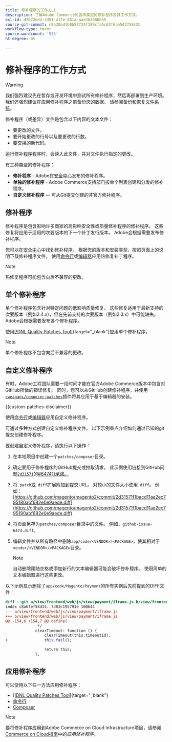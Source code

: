 ```yaml
---
title: 修补程序的工作方式
description: 了解Adobe Commerce的各种类型的修补程序及其工作方式。
exl-id: d7072ed4-7d51-41fe-881a-aae3b2000b55
source-git-commit: c8a20ad1b0b57724f389cfa5c63f6ae542758c2b
workflow-type: tm+mt
source-wordcount: '533'
ht-degree: 0%

---
```


# 修补程序的工作方式

>[!WARNING]
>
>我们强烈建议先在暂存或开发环境中测试所有修补程序，然后再部署到生产环境。 我们还强烈建议在应用修补程序之前备份您的数据。 请参阅[备份和恢复文件系统](../../installation/tutorials/backup.md)。

修补程序（或差异）文件是包含以下内容的文本文件：

- 要更改的文件。
- 要开始更改的行号以及要更改的行数。
- 要交换的新代码。

运行修补程序程序时，会读入此文件，并对文件执行指定的更改。

有三种类型的修补程序：

- **修补程序** - Adobe在[安全中心](https://magento.com/security/patches)发布的修补程序。
- **单独的修补程序** - Adobe Commerce支持部门按单个列表创建和分发的修补程序。
- **自定义修补程序** — 可从Git提交创建的非官方修补程序。

## 修补程序

修补程序是包含影响许多商家的高影响安全性或质量修补程序的修补程序。 这些修复将应用于适用的次要版本的下一个补丁发行版本。 Adobe会根据需要发布修补程序。

您可以在[安全中心](https://magento.com/security/patches)中找到修补程序。 根据您的版本和安装类型，按照页面上的说明下载修补程序文件。 使用[命令行](../patches/apply.md#)或[编辑器](../patches/apply.md)应用热修复补丁程序。

>[!NOTE]
>
>热修复程序可能包含向后不兼容的更改。

## 单个修补程序

单个修补程序包含针对特定问题的低影响质量修复。 这些修复适用于最新支持的次要版本（例如2.4.x），但在先前支持的次要版本（例如2.3.x）中可能缺失。 Adobe会根据需要发布各个修补程序。

使用[[!DNL Quality Patches Tool]](https://experienceleague.adobe.com/tools/commerce-quality-patches/index.html?lang=zh-Hans){target="_blank"}应用单个修补程序。

>[!NOTE]
>
>单个修补程序不包含向后不兼容的更改。

## 自定义修补程序

有时，Adobe工程团队需要一段时间才能在官方Adobe Commerce版本中包含对GitHub所做的错误修复。 同时，您可以从GitHub创建修补程序，并使用[`cweagans/composer-patches`](https://github.com/cweagans/composer-patches/)插件将其应用于基于编辑器的安装。

{{custom-patches-disclaimer}}

使用[命令行](apply.md#command-line)或[编辑器](apply.md#composer)应用自定义修补程序。

可通过多种方式创建自定义修补程序文件。 以下示例重点介绍如何通过已知的git提交创建修补程序。

要创建自定义修补程序，请执行以下操作：

1. 在本地项目中创建一个`patches/composer`目录。
1. 确定要用于修补程序的GitHub提交或拉取请求。 此示例使用链接到GitHub问题[`2d31571`](https://github.com/magento/magento2/commit/2d31571f1bacd11aa2ec795180abf682e0e9aede)的[#64741&rbrace;承诺。](https://github.com/magento/magento2/issues/6474)
1. 将`.patch`或`.diff`扩展附加到提交URL。 对较小的文件大小使用`.diff`。 例如：[https://github.com/magento/magento2/commit/2d31571f1bacd11aa2ec795180abf682e0e9aede.diff](https://github.com/magento/magento2/commit/2d31571f1bacd11aa2ec795180abf682e0e9aede.diff)
1. 将页面另存为`patches/composer`目录中的文件。 例如，`github-issue-6474.diff`。
1. 编辑文件并从所有路径中删除`app/code/<VENDOR>/<PACKAGE>`，使其相对于`vendor/<VENDOR>/<PACKAGE>`目录。

   >[!NOTE]
   >
   >自动删除尾随空格或添加新行的文本编辑器可能会破坏修补程序。 使用简单的文本编辑器进行这些更改。

以下示例显示删除了`app/code/Magento/Payment`的所有实例后先前提到的DIFF文件：

```diff
diff --git a/view/frontend/web/js/view/payment/iframe.js b/view/frontend/web/js/view/payment/iframe.js
index c8a6fef58d31..7d01c195791e 100644
--- a/view/frontend/web/js/view/payment/iframe.js
+++ b/view/frontend/web/js/view/payment/iframe.js
@@ -154,6 +154,7 @@ define(
              */
             clearTimeout: function () {
                 clearTimeout(this.timeoutId);
+                this.fail();

                 return this;
             },
```

## 应用修补程序

可以使用以下任一方法应用修补程序：

- [[!DNL Quality Patches Tool]](https://experienceleague.adobe.com/tools/commerce-quality-patches/index.html?lang=zh-Hans){target="_blank"}
- [命令行](/help/upgrade/patches/apply.md#command-line)
- [Composer](/help/upgrade/patches/apply.md#composer)

>[!NOTE]
>
>要将修补程序应用到Adobe Commerce on Cloud Infrastructure项目，请参阅[Commerce on Cloud指南](https://experienceleague.adobe.com/docs/commerce-cloud-service/user-guide/develop/upgrade/apply-patches.html?lang=zh-Hans)中的&#x200B;_应用修补程序_。
